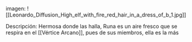 imagen:
	![[Leonardo_Diffusion_High_elf_with_fire_red_hair_in_a_dress_of_b_1.jpg]]

Descripción: 
Hermosa donde las halla, Runa es un aire fresco que se respira en el [[Vértice Arcano]], pues de sus miembros, ella es la más 